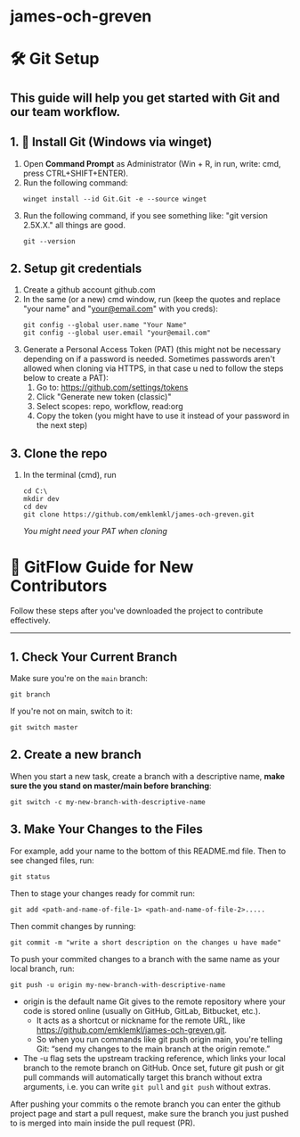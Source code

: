 # james-och-greven

# 🛠️ Git Setup

This guide will help you get started with Git and our team workflow.
---

## 1. 🔧 Install Git (Windows via winget)

1. Open **Command Prompt** as Administrator (Win + R, in run, write: cmd, press CTRL+SHIFT+ENTER).
2. Run the following command:
   ```
   winget install --id Git.Git -e --source winget
   ```
3. Run the following command, if you see something like: "git version 2.5X.X." all things are good.
   ```
   git --version
   ```

## 2. Setup git credentials
1. Create a github account github.com 
2. In the same (or a new) cmd window, run (keep the quotes and replace "your name" and "your@email.com" with you creds):
   ```
   git config --global user.name "Your Name"
   git config --global user.email "your@email.com"
   ```
3. Generate a Personal Access Token (PAT) (this might not be necessary depending on if a password is needed. Sometimes passwords aren't allowed when cloning via HTTPS, in that case u ned to follow the steps below to create a PAT):
   1. Go to: https://github.com/settings/tokens
   2. Click "Generate new token (classic)"
   3. Select scopes: repo, workflow, read:org
   4. Copy the token (you might have to use it instead of your password in the next step)

## 3. Clone the repo
1. In the terminal (cmd), run 
    ```
    cd C:\
    mkdir dev
    cd dev
    git clone https://github.com/emklemkl/james-och-greven.git
    ```
    *You might need your PAT when cloning*


# 🧭 GitFlow Guide for New Contributors

Follow these steps after you've downloaded the project to contribute effectively.

---

## 1. Check Your Current Branch

Make sure you're on the `main` branch:

   ```
   git branch
   ```

If you're not on main, switch to it:
   ```
   git switch master
   ```

## 2. Create a new branch

When you start a new task, create a branch with a descriptive name, **make sure the you stand on master/main before branching**:
   ```
   git switch -c my-new-branch-with-descriptive-name

   ```
## 3. Make Your Changes to the Files
For example, add your name to the bottom of this README.md file. 
Then to see changed files, run: 
   ```
   git status
   ```
Then to stage your changes ready for commit run:
   ```
   git add <path-and-name-of-file-1> <path-and-name-of-file-2>.....
   ```
Then commit changes by running:
   ```
   git commit -m "write a short description on the changes u have made"
   ```

To push your commited changes to a branch with the same name as your local branch, run:
   ```
   git push -u origin my-new-branch-with-descriptive-name
   ```
   - origin is the default name Git gives to the remote repository where your code is stored online (usually on GitHub, GitLab, Bitbucket, etc.).
      - It acts as a shortcut or nickname for the remote URL, like https://github.com/emklemkl/james-och-greven.git.
      - So when you run commands like git push origin main, you're telling Git: “send my changes to the main branch at the origin remote.”
   - The -u flag sets the upstream tracking reference, which links your local branch to the remote branch on GitHub. Once set, future git push or git pull commands will automatically target this branch without extra arguments, i.e. you can write `git pull` and `git push` without extras.

After pushing your commits o the remote branch you can enter the github project page and start a pull request, make sure the branch you just pushed to is merged into main inside the pull request (PR).


